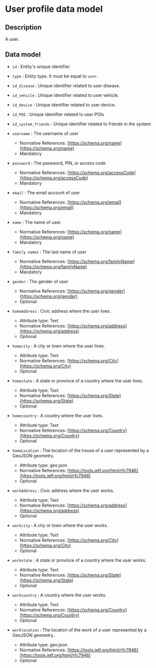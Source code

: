 # User profile data model

## Description
A user.

## Data model

+ `id` : Entity's unique identifier. 

+ `type` : Entity type. It must be equal to `user`.

+ `id_disease` : Unique identifier related to user disease. 

+ `id_vehicle` : Unique identifier related to user vehicle.

+ `id_device` : Unique identifier related to user device.

+ `id_POI` : Unique identifier related to user POIs

+ `id_system_friends` : Unique identifier related to friends in the system

+ `username` : The username of user 
    + Normative References: [https://schema.org/name](https://schema.org/name)
    + Mandatory
	
+ `password` : The password, PIN, or access code
    + Normative References: [https://schema.org/accessCode](https://schema.org/accessCode)
    + Mandatory
	
+ `email` : The email account of user
    + Normative References: [https://schema.org/email](https://schema.org/email)
    + Mandatory

+ `name` : The name of user. 
    + Normative References: [https://schema.org/name](https://schema.org/name)
    + Mandatory
	
+ `family names` : The last name of user
    + Normative References: [https://schema.org/familyName](https://schema.org/familyName)
    + Mandatory
	
+ `gender` : The gender of user
    + Normative References: [https://schema.org/gender](https://schema.org/gender)
    + Optional

+ `homeAddress` : Civic address where the user lives.
	+ Attribute type: Text
    + Normative References: [https://schema.org/address](https://schema.org/address)
    + Optional	

+ `homecity` : A city or town where the user lives.
	+ Attribute type: Text
    + Normative References: [https://schema.org/City](https://schema.org/City)
    + Optional	

+ `homestate` : A state or province of a country where the user lives.
	+ Attribute type: Text
    + Normative References: [https://schema.org/State](https://schema.org/State)
    + Optional	
	
+ `homecountry` : A country where the user lives.
	+ Attribute type: Text
    + Normative References: [https://schema.org/Country](https://schema.org/Country)
    + Optional	
	
+ `homeLocation` : The location of the house of a user represented by a GeoJSON geometry.
	+ Attribute type: geo:json
    + Normative References: [https://tools.ietf.org/html/rfc7946](https://tools.ietf.org/html/rfc7946)
    + Optional	

+ `workAddress` : Civic address where the user works.
	+ Attribute type: Text
    + Normative References: [https://schema.org/address](https://schema.org/address)
    + Optional		

+ `workcity` : A city or town where the user works.
	+ Attribute type: Text
    + Normative References: [https://schema.org/City](https://schema.org/City)
    + Optional	

+ `workstate` : A state or province of a country where the user works.
	+ Attribute type: Text
    + Normative References: [https://schema.org/State](https://schema.org/State)
    + Optional	
		
+ `workcountry` : A country where the user works.
	+ Attribute type: Text
    + Normative References: [https://schema.org/Country](https://schema.org/Country)
    + Optional	

+ `worklocation` : The location of the work of a user represented by a GeoJSON geometry..
	+ Attribute type: geo:json.
    + Normative References: [https://tools.ietf.org/html/rfc7946](https://tools.ietf.org/html/rfc7946)
    + Optional	

	